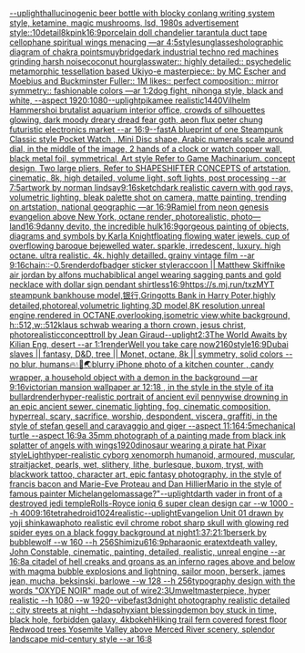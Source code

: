 [--uplight](https://www.ebank.nz/aiartgenerator?category=--uplight)[hallucinogenic beer bottle with blocky conlang writing system style, ketamine, magic mushrooms, lsd, 1980s advertisement style::10](https://www.ebank.nz/aiartgenerator?category=hallucinogenic%20beer%20bottle%20with%20blocky%20conlang%20writing%20system%20style%2C%20ketamine%2C%20magic%20mushrooms%2C%20lsd%2C%201980s%20advertisement%20style%3A%3A10)[detail](https://www.ebank.nz/aiartgenerator?category=detail)[8k](https://www.ebank.nz/aiartgenerator?category=8k)[pink](https://www.ebank.nz/aiartgenerator?category=pink)[16:9](https://www.ebank.nz/aiartgenerator?category=16%3A9)[porcelain doll chandelier tarantula duct tape cellophane spiritual wings menacing —ar 4:5](https://www.ebank.nz/aiartgenerator?category=porcelain%20doll%20chandelier%20tarantula%20duct%20tape%20cellophane%20spiritual%20wings%20menacing%20%E2%80%94ar%204%3A5)[style](https://www.ebank.nz/aiartgenerator?category=style)[sunglasses](https://www.ebank.nz/aiartgenerator?category=sunglasses)[holographic diagram of chakra points](https://www.ebank.nz/aiartgenerator?category=holographic%20diagram%20of%20chakra%20points)[muybridge](https://www.ebank.nz/aiartgenerator?category=muybridge)[dark industrial techno red machines grinding harsh noise](https://www.ebank.nz/aiartgenerator?category=dark%20industrial%20techno%20red%20machines%20grinding%20harsh%20noise)[coconut hourglass](https://www.ebank.nz/aiartgenerator?category=coconut%20hourglass)[water:: highly detailed:: psychedelic metamorphic tessellation based Ukiyo-e masterpiece:: by MC Escher and Moebius and Buckminster Fuller:: 1M likes:: perfect composition:: mirror symmetry:: fashionable colors  —ar 1:2](https://www.ebank.nz/aiartgenerator?category=water%3A%3A%20highly%20detailed%3A%3A%20psychedelic%20metamorphic%20tessellation%20based%20Ukiyo-e%20masterpiece%3A%3A%20by%20MC%20Escher%20and%20Moebius%20and%20Buckminster%20Fuller%3A%3A%201M%20likes%3A%3A%20perfect%20composition%3A%3A%20mirror%20symmetry%3A%3A%20fashionable%20colors%20%20%E2%80%94ar%201%3A2)[dog fight, nihonga style, black and white, --aspect 1920:1080](https://www.ebank.nz/aiartgenerator?category=dog%20fight%2C%20nihonga%20style%2C%20black%20and%20white%2C%20--aspect%201920%3A1080)[--uplight](https://www.ebank.nz/aiartgenerator?category=--uplight)[pikamee realistic](https://www.ebank.nz/aiartgenerator?category=pikamee%20realistic)[1440](https://www.ebank.nz/aiartgenerator?category=1440)[Vilhelm Hammershoi brutalist aquarium interior office, crowds of silhouettes glowing, dark moody dreary dread fear goth, aeon flux peter chung futuristic electronics market --ar 16:9](https://www.ebank.nz/aiartgenerator?category=Vilhelm%20Hammershoi%20brutalist%20aquarium%20interior%20office%2C%20crowds%20of%20silhouettes%20glowing%2C%20dark%20moody%20dreary%20dread%20fear%20goth%2C%20aeon%20flux%20peter%20chung%20futuristic%20electronics%20market%20--ar%2016%3A9)[--fast](https://www.ebank.nz/aiartgenerator?category=--fast)[A blueprint of one Steampunk Classic style Pocket Watch , Mini Disc shape, Arabic numerals scale around dial,  in the middle of the image, 2 hands of a clock or watch copper wall, black metal foil, symmetrical,  Art style Refer to Game Machinarium.  concept design, Two large pliers, Refer to SHAPESHIFTER CONCEPTS  of artstation, cinematic,  8k, high detailed,  volume light,  soft lights,  post processing    --ar 7:5](https://www.ebank.nz/aiartgenerator?category=A%20blueprint%20of%20one%20Steampunk%20Classic%20style%20Pocket%20Watch%20%2C%20Mini%20Disc%20shape%2C%20Arabic%20numerals%20scale%20around%20dial%2C%20%20in%20the%20middle%20of%20the%20image%2C%202%20hands%20of%20a%20clock%20or%20watch%20copper%20wall%2C%20black%20metal%20foil%2C%20symmetrical%2C%20%20Art%20style%20Refer%20to%20Game%20Machinarium.%20%20concept%20design%2C%20Two%20large%20pliers%2C%20Refer%20to%20SHAPESHIFTER%20CONCEPTS%20%20of%20artstation%2C%20cinematic%2C%20%208k%2C%20high%20detailed%2C%20%20volume%20light%2C%20%20soft%20lights%2C%20%20post%20processing%20%20%20%20--ar%207%3A5)[artwork by norman lindsay](https://www.ebank.nz/aiartgenerator?category=artwork%20by%20norman%20lindsay)[9:16](https://www.ebank.nz/aiartgenerator?category=9%3A16)[sketch](https://www.ebank.nz/aiartgenerator?category=sketch)[dark realistic cavern with god rays, volumetric lighting, bleak palette shot on camera, matte painting, trending on artstation, national geographic —ar 16:9](https://www.ebank.nz/aiartgenerator?category=dark%20realistic%20cavern%20with%20god%20rays%2C%20volumetric%20lighting%2C%20bleak%20palette%20shot%20on%20camera%2C%20matte%20painting%2C%20trending%20on%20artstation%2C%20national%20geographic%20%E2%80%94ar%2016%3A9)[Ramiel from neon genesis evangelion above New York, octane render, photorealistic, photo](https://www.ebank.nz/aiartgenerator?category=Ramiel%20from%20neon%20genesis%20evangelion%20above%20New%20York%2C%20octane%20render%2C%20photorealistic%2C%20photo)[—land](https://www.ebank.nz/aiartgenerator?category=%E2%80%94land)[16:9](https://www.ebank.nz/aiartgenerator?category=16%3A9)[danny devito, the incredible hulk](https://www.ebank.nz/aiartgenerator?category=danny%20devito%2C%20the%20incredible%20hulk)[16:9](https://www.ebank.nz/aiartgenerator?category=16%3A9)[gorgeous painting of objects, diagrams and symbols by Karla Knight](https://www.ebank.nz/aiartgenerator?category=gorgeous%20painting%20of%20objects%2C%20diagrams%20and%20symbols%20by%20Karla%20Knight)[floating flowing water jewels. cup of overflowing baroque bejewelled water. sparkle, irredescent, luxury. high octane. ultra realistic. 4k. highly detailled. grainy vintage film --ar 9:16](https://www.ebank.nz/aiartgenerator?category=floating%20flowing%20water%20jewels.%20cup%20of%20overflowing%20baroque%20bejewelled%20water.%20sparkle%2C%20irredescent%2C%20luxury.%20high%20octane.%20ultra%20realistic.%204k.%20highly%20detailled.%20grainy%20vintage%20film%20--ar%209%3A16)[chain::](https://www.ebank.nz/aiartgenerator?category=chain%3A%3A)[-0.5](https://www.ebank.nz/aiartgenerator?category=-0.5)[render](https://www.ebank.nz/aiartgenerator?category=render)[dof](https://www.ebank.nz/aiartgenerator?category=dof)[badger sticker style](https://www.ebank.nz/aiartgenerator?category=badger%20sticker%20style)[raccoon || Matthew Skiff](https://www.ebank.nz/aiartgenerator?category=raccoon%20%7C%7C%20Matthew%20Skiff)[nike air jordan by alfons mucha](https://www.ebank.nz/aiartgenerator?category=nike%20air%20jordan%20by%20alfons%20mucha)[biblical angel wearing sagging pants and gold necklace with dollar sign pendant shirtless](https://www.ebank.nz/aiartgenerator?category=biblical%20angel%20wearing%20sagging%20pants%20and%20gold%20necklace%20with%20dollar%20sign%20pendant%20shirtless)[16:9](https://www.ebank.nz/aiartgenerator?category=16%3A9)[https://s.mj.run/txzMYT  steampunk bankhouse model,银行,Gringotts Bank in Harry Poter,highly detailed,photoreal,volumetric lighting,3D model,8K resolution,unreal engine,rendered in OCTANE,overlooking,isometric view,white background, h::512,w::512](https://www.ebank.nz/aiartgenerator?category=https%3A//s.mj.run/txzMYT%20%20steampunk%20bankhouse%20model%2C%E9%93%B6%E8%A1%8C%2CGringotts%20Bank%20in%20Harry%20Poter%2Chighly%20detailed%2Cphotoreal%2Cvolumetric%20lighting%2C3D%20model%2C8K%20resolution%2Cunreal%20engine%2Crendered%20in%20OCTANE%2Coverlooking%2Cisometric%20view%2Cwhite%20background%2C%20h%3A%3A512%2Cw%3A%3A512)[klaus schwab wearing a thorn crown, jesus christ,  photorealistic](https://www.ebank.nz/aiartgenerator?category=klaus%20schwab%20wearing%20a%20thorn%20crown%2C%20jesus%20christ%2C%20%20photorealistic)[concept](https://www.ebank.nz/aiartgenerator?category=concept)[troll by Jean Giraud](https://www.ebank.nz/aiartgenerator?category=troll%20by%20Jean%20Giraud)[--uplight](https://www.ebank.nz/aiartgenerator?category=--uplight)[2:3](https://www.ebank.nz/aiartgenerator?category=2%3A3)[The World Awaits by Kilian Eng, desert --ar 1:1](https://www.ebank.nz/aiartgenerator?category=The%20World%20Awaits%20by%20Kilian%20Eng%2C%20desert%20--ar%201%3A1)[render](https://www.ebank.nz/aiartgenerator?category=render)[Well you take care now](https://www.ebank.nz/aiartgenerator?category=Well%20you%20take%20care%20now)[2160](https://www.ebank.nz/aiartgenerator?category=2160)[style](https://www.ebank.nz/aiartgenerator?category=style)[16:9](https://www.ebank.nz/aiartgenerator?category=16%3A9)[Dubai slaves || fantasy, D&D, tree || Monet, octane, 8k || symmetry, solid colors --no blur, humans](https://www.ebank.nz/aiartgenerator?category=Dubai%20slaves%20%7C%7C%20fantasy%2C%20D%26D%2C%20tree%20%7C%7C%20Monet%2C%20octane%2C%208k%20%7C%7C%20symmetry%2C%20solid%20colors%20--no%20blur%2C%20humans)[🔥💧💨🌏](https://www.ebank.nz/aiartgenerator?category=%F0%9F%94%A5%F0%9F%92%A7%F0%9F%92%A8%F0%9F%8C%8F)[blurry iPhone photo of a kitchen counter , candy wrapper, a household object with a demon in the background —ar 9:16](https://www.ebank.nz/aiartgenerator?category=blurry%20iPhone%20photo%20of%20a%20kitchen%20counter%20%2C%20candy%20wrapper%2C%20a%20household%20object%20with%20a%20demon%20in%20the%20background%20%E2%80%94ar%209%3A16)[victorian mansion wallpaper ar 12:18 , in the style in the style of ita bullard](https://www.ebank.nz/aiartgenerator?category=victorian%20mansion%20wallpaper%20ar%2012%3A18%20%2C%20in%20the%20style%20in%20the%20style%20of%20ita%20bullard)[render](https://www.ebank.nz/aiartgenerator?category=render)[hyper-realistic portrait of ancient evil pennywise drowning in an epic ancient sewer. cinematic lighting, fog, cinematic composition, hyperreal, scary, sacrifice, worship, despondent, viscera, graffiti, in the style of stefan gesell and caravaggio and giger --aspect 11:16](https://www.ebank.nz/aiartgenerator?category=hyper-realistic%20portrait%20of%20ancient%20evil%20pennywise%20drowning%20in%20an%20epic%20ancient%20sewer.%20cinematic%20lighting%2C%20fog%2C%20cinematic%20composition%2C%20hyperreal%2C%20scary%2C%20sacrifice%2C%20worship%2C%20despondent%2C%20viscera%2C%20graffiti%2C%20in%20the%20style%20of%20stefan%20gesell%20and%20caravaggio%20and%20giger%20--aspect%2011%3A16)[4:5](https://www.ebank.nz/aiartgenerator?category=4%3A5)[mechanical turtle --aspect 16:9](https://www.ebank.nz/aiartgenerator?category=mechanical%20turtle%20--aspect%2016%3A9)[a 35mm photograph of a painting made from black ink splatter of angels with wings](https://www.ebank.nz/aiartgenerator?category=a%2035mm%20photograph%20of%20a%20painting%20made%20from%20black%20ink%20splatter%20of%20angels%20with%20wings)[1920](https://www.ebank.nz/aiartgenerator?category=1920)[dinosaur wearing a pirate hat Pixar style](https://www.ebank.nz/aiartgenerator?category=dinosaur%20wearing%20a%20pirate%20hat%20Pixar%20style)[Light](https://www.ebank.nz/aiartgenerator?category=Light)[hyper-realistic cyborg xenomorph humanoid, armoured, muscular, straitjacket, pearls, wet, slithery, lithe, burlesque, buxom, tryst, with blackwork tattoo, character art, epic fantasy photography, in the style of francis bacon and Marie-Eve Proteau and Dan Hillier](https://www.ebank.nz/aiartgenerator?category=hyper-realistic%20cyborg%20xenomorph%20humanoid%2C%20armoured%2C%20muscular%2C%20straitjacket%2C%20pearls%2C%20wet%2C%20slithery%2C%20lithe%2C%20burlesque%2C%20buxom%2C%20tryst%2C%20with%20blackwork%20tattoo%2C%20character%20art%2C%20epic%20fantasy%20photography%2C%20in%20the%20style%20of%20francis%20bacon%20and%20Marie-Eve%20Proteau%20and%20Dan%20Hillier)[Mario in the style of famous painter Michelangelo](https://www.ebank.nz/aiartgenerator?category=Mario%20in%20the%20style%20of%20famous%20painter%20Michelangelo)[massage?"](https://www.ebank.nz/aiartgenerator?category=massage%3F%22)[--uplight](https://www.ebank.nz/aiartgenerator?category=--uplight)[darth vader in front of a destroyed jedi temple](https://www.ebank.nz/aiartgenerator?category=darth%20vader%20in%20front%20of%20a%20destroyed%20jedi%20temple)[Rolls-Royce ioniq 6 super clean design car --w 1000 --h 400](https://www.ebank.nz/aiartgenerator?category=Rolls-Royce%20ioniq%206%20super%20clean%20design%20car%20--w%201000%20--h%20400)[9:16](https://www.ebank.nz/aiartgenerator?category=9%3A16)[tetrahedroid](https://www.ebank.nz/aiartgenerator?category=tetrahedroid)[1024](https://www.ebank.nz/aiartgenerator?category=1024)[realistic](https://www.ebank.nz/aiartgenerator?category=realistic)[--uplight](https://www.ebank.nz/aiartgenerator?category=--uplight)[Evangelion Unit 01 drawn by yoji shinkawa](https://www.ebank.nz/aiartgenerator?category=Evangelion%20Unit%2001%20drawn%20by%20yoji%20shinkawa)[photo realistic evil chrome robot sharp skull with glowing red spider eyes on a black foggy background at night](https://www.ebank.nz/aiartgenerator?category=photo%20realistic%20evil%20chrome%20robot%20sharp%20skull%20with%20glowing%20red%20spider%20eyes%20on%20a%20black%20foggy%20background%20at%20night)[1:3](https://www.ebank.nz/aiartgenerator?category=1%3A3)[7:2](https://www.ebank.nz/aiartgenerator?category=7%3A2)[1:1](https://www.ebank.nz/aiartgenerator?category=1%3A1)[berserk by bubblewolf --w 160 --h 256](https://www.ebank.nz/aiartgenerator?category=berserk%20by%20bubblewolf%20--w%20160%20--h%20256)[Shimizu](https://www.ebank.nz/aiartgenerator?category=Shimizu)[6](https://www.ebank.nz/aiartgenerator?category=6)[16:9](https://www.ebank.nz/aiartgenerator?category=16%3A9)[pharaonic era](https://www.ebank.nz/aiartgenerator?category=pharaonic%20era)[text](https://www.ebank.nz/aiartgenerator?category=text)[death valley, John Constable, cinematic, painting, detailed, realistic, unreal engine --ar 16:8](https://www.ebank.nz/aiartgenerator?category=death%20valley%2C%20John%20Constable%2C%20cinematic%2C%20painting%2C%20detailed%2C%20realistic%2C%20unreal%20engine%20--ar%2016%3A8)[a citadel of hell creaks and groans as an inferno rages above and below with magma bubble explosions and lightning, sailor moon, berserk, james jean, mucha, beksinski, barlowe --w 128 --h 256](https://www.ebank.nz/aiartgenerator?category=a%20citadel%20of%20hell%20creaks%20and%20groans%20as%20an%20inferno%20rages%20above%20and%20below%20with%20magma%20bubble%20explosions%20and%20lightning%2C%20sailor%20moon%2C%20berserk%2C%20james%20jean%2C%20mucha%2C%20beksinski%2C%20barlowe%20--w%20128%20--h%20256)[typography design with the words "OXYDE NOIR" made out of wire](https://www.ebank.nz/aiartgenerator?category=typography%20design%20with%20the%20words%20%22OXYDE%20NOIR%22%20made%20out%20of%20wire)[2:3](https://www.ebank.nz/aiartgenerator?category=2%3A3)[Umwelt](https://www.ebank.nz/aiartgenerator?category=Umwelt)[masterpiece, hyper realistic --h 1080 --w 1920](https://www.ebank.nz/aiartgenerator?category=masterpiece%2C%20hyper%20realistic%20--h%201080%20--w%201920)[--vibefast](https://www.ebank.nz/aiartgenerator?category=--vibefast)[3d](https://www.ebank.nz/aiartgenerator?category=3d)[night photography realistic detailed :: city streets at night --hd](https://www.ebank.nz/aiartgenerator?category=night%20photography%20realistic%20detailed%20%3A%3A%20city%20streets%20at%20night%20--hd)[asphyxiant blessing](https://www.ebank.nz/aiartgenerator?category=asphyxiant%20blessing)[demon boy stuck in time, black hole, forbidden galaxy, 4k](https://www.ebank.nz/aiartgenerator?category=demon%20boy%20stuck%20in%20time%2C%20black%20hole%2C%20forbidden%20galaxy%2C%204k)[bokeh](https://www.ebank.nz/aiartgenerator?category=bokeh)[Hiking trail fern covered forest floor Redwood trees Yosemite Valley above Merced River scenery, splendor landscape mid-century style --ar 16:8](https://www.ebank.nz/aiartgenerator?category=Hiking%20trail%20fern%20covered%20forest%20floor%20Redwood%20trees%20Yosemite%20Valley%20above%20Merced%20River%20scenery%2C%20splendor%20landscape%20mid-century%20style%20--ar%2016%3A8)
